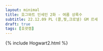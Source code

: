 ```yaml
---
layout: minimal
title: 호그와트 인세인 2화 - 여름 상록수
subtitle: 22.12.09 PL (콜,찢,크로넬) GM 르세
draft: true
tags: [호괏캠]
---
```


{% include Hogwart2.html %}
